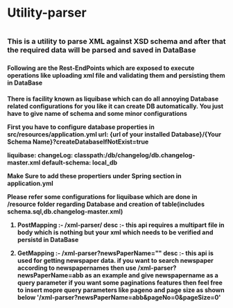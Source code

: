 # 

<h1>Utility-parser<h1>

<h3>This is a utility to parse XML against XSD schema and after that the required data will be parsed and saved in DataBase<h3>

<h4>Following are the Rest-EndPoints which are exposed  to execute operations like uploading xml file and validating them and persisting them in DataBase<h4>



There is facility known as liquibase which can do all annoying Database related configurations for you like it can create DB automatically.
You just have to give name of schema and some minor configurations

First you have to configure database properties in src/resources/application.yml
url: {url of your installed Database}/{Your Schema Name}?createDatabaseIfNotExist=true

 liquibase:
   changeLog: classpath:/db/changelog/db.changelog-master.xml
   default-schema: local_db

Make Sure to add these propertiers under Spring section in application.yml

Please refer some configurations for liquibase which are done in /resource folder regarding Database and creation of table(includes schema.sql,db.changelog-master.xml)

1) PostMapping :- 
/xml-parser/
   desc :- this api requires a multipart file in body which is nothing but your xml which needs to be verified and persistd in DataBase
   
   
2) GetMapping :- /xml-parser?newsPaperName=""
   desc :- this api is used for getting newspaper data.
           if you want to search newspaper according to newspapernames then use <b>/xml-parser?newsPaperName=abb</b> as an example and give newspapername as a query parameter
           if you want some paginations features then feel free to insert mopre query parameters like pageno and page size as shown below
             '/xml-parser?newsPaperName=abb&pageNo=0&pageSize=0'
           
       
   
   
   


